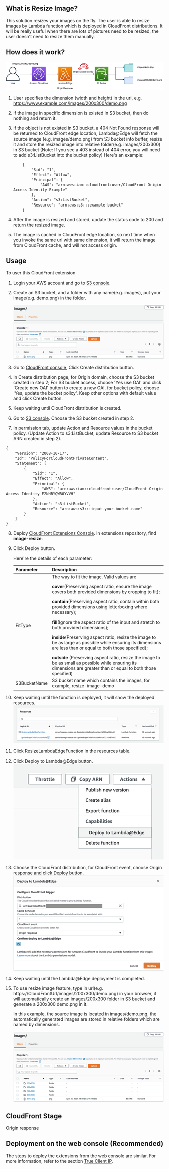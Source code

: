 ## What is Resize Image?
This solution resizes your images on the fly. The user is able to resize images by Lambda function which is deployed in CloudFront distributions. It will be really useful when there are lots of pictures need to be resized, the user doesn't need to resize them manually.

## How does it work?

![image-resize](../../images/resize-image.png)


1. User specifies the dimension (width and height) in the url, e.g. https://www.example.com/images/200x300/demo.png

2. If the image in specific dimension is existed in S3 bucket, then do nothing and return it.
   
3. If the object is not existed in S3 bucket, a 404 Not Found response will be returned to CloudFront edge location, Lambda@Edge will fetch the source image (e.g. images/demo.png) from S3 bucket into buffer, resize it and store the resized image into relative folder(e.g. images/200x300) in S3 bucket
  (Note: If you see a 403 instead of 404 error, you will need to add s3:ListBucket into the bucket policy)
    Here's an example:
    ```
        {
            "Sid": "1",
            "Effect": "Allow",
            "Principal": {
                "AWS": "arn:aws:iam::cloudfront:user/CloudFront Origin Access Identity Example"
            },
            "Action": "s3:ListBucket",
            "Resource": "arn:aws:s3:::example-bucket"
        }
    ```

   
4. After the image is resized and stored, update the status code to 200 and return the resized image.
   
5. The image is cached in CloudFront edge location, so next time when you invoke the same url with same dimension, it will return the image from CloudFront cache, and will not access origin.

## Usage

To user this CloudFront extension

1. Login your AWS account and go to [S3 console](https://s3.console.aws.amazon.com/s3/home).

2. Create an S3 bucket, and a folder with any name(e.g. images), put your image(e.g. demo.png) in the folder.

      ![S3-file-no-generation](../../images/S3-file-no-generation.png)

3. Go to [CloudFront console](https://us-east-1.console.aws.amazon.com/cloudfront/), Click Create distribution button.

4. In Create distribution page, for Origin domain, choose the S3 bucket created in step 2; For S3 bucket access, choose 'Yes use OAI' and click 'Create new OAI' button to create a new OAI. for bucket policy, choose 'Yes, update the bucket policy'. Keep other options with default value and click Create button.

5. Keep waiting until CloudFront distribution is created.

6. Go to [S3 console](https://s3.console.aws.amazon.com/s3/home). Choose the S3 bucket created in step 2.

7. In permission tab, update Action and Resource values in the bucket policy. (Update Action to s3:ListBucket, update Resource to S3 bucket ARN created in step 2).

```
{
    "Version": "2008-10-17",
    "Id": "PolicyForCloudFrontPrivateContent",
    "Statement": [
        {
            "Sid": "1",
            "Effect": "Allow",
            "Principal": {
                "AWS": "arn:aws:iam::cloudfront:user/CloudFront Origin Access Identity E2NHBYQWR0YVVH"
            },
            "Action": "s3:ListBucket",
            "Resource": "arn:aws:s3:::input-your-bucket-name"
        }
    ]
}
```


8. Deploy [CloudFront Extensions Console](../deployment.md). In extensions repository, find **image-resize**.

9. Click Deploy button.

      Here're the details of each parameter:

      | Parameter | Description |
      |  ----  | ----  | 
      | FitType | The way to fit the image. Valid values are </p><b>cover</b>(Preserving aspect ratio, ensure the image covers both provided dimensions by cropping to fit); </p><b>contain</b>(Preserving aspect ratio, contain within both provided dimensions using letterboxing where necessary); </p><b>fill</b>(Ignore the aspect ratio of the input and stretch to both provided dimensions); </p><b>inside</b>(Preserving aspect ratio, resize the image to be as large as possible while ensuring its dimensions are less than or equal to both those specified); </p><b>outside</b> (Preserving aspect ratio, resize the image to be as small as possible while ensuring its dimensions are greater than or equal to both those specified) |
      | S3BucketName | S3 bucket name which contains the images, for example, resize-image-demo |

10. Keep waiting until the function is deployed, it will show the deployed resources.
  ![res](../../images/res.png)
11. Click ResizeLambdaEdgeFunction in the resources table.
12. Click Deploy to Lambda@Edge button.
  ![lambda_deploy](../../images/lambda_deploy.png)

13. Choose the CloudFront distribution, for CloudFront event, choose Origin response and click Deploy button.
  ![deploy_details](../../images/deploy_details.png)

14. Keep waiting until the Lambda@Edge deployment is completed.

15. To use resize image feature, type in url(e.g. https://CloudFrontUrl/images/200x300/demo.png) in your browser, it will automatically create an images/200x300 folder in S3 bucket and generate a 200x300 demo.png in it.

      In this example, the source image is located in images/demo.png, the automatically generated images are stored in relative folders which are named by dimensions.

      <img src='../../images/S3-file.png'>



## CloudFront Stage
Origin response

## Deployment on the web console (Recommended)

The steps to deploy the extensions from the web console are similar. For more information, refer to the section [True Client IP](true-client-ip.md).
































  



